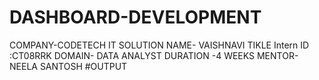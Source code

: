 # DASHBOARD-DEVELOPMENT
COMPANY-CODETECH IT SOLUTION 
NAME- VAISHNAVI TIKLE
Intern ID :CT08RRK 
DOMAIN- DATA ANALYST 
DURATION -4 WEEKS 
MENTOR-NEELA SANTOSH
#OUTPUT
